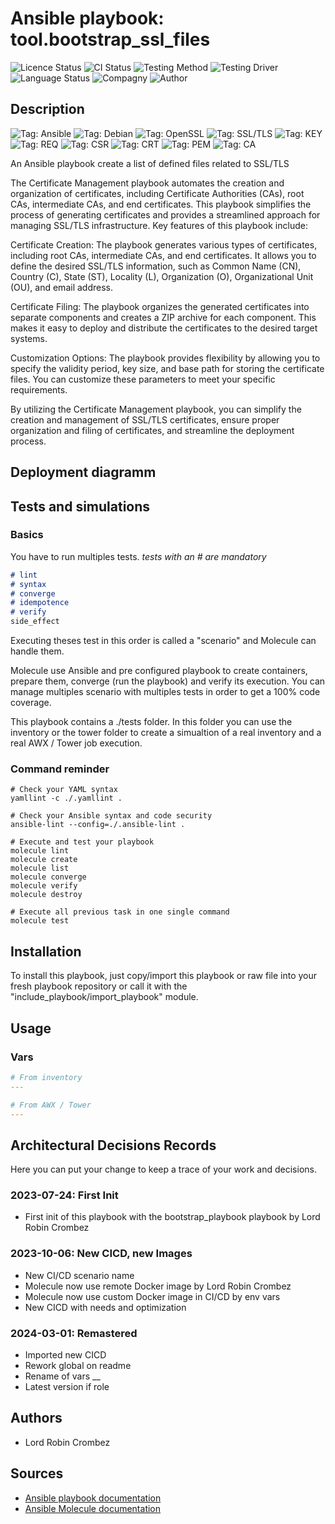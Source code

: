 # Ansible playbook: tool.bootstrap_ssl_files

![Licence Status](https://img.shields.io/badge/licence-MIT-brightgreen)
![CI Status](https://img.shields.io/badge/CI-success-brightgreen)
![Testing Method](https://img.shields.io/badge/Testing%20Method-Ansible%20Molecule-blueviolet)
![Testing Driver](https://img.shields.io/badge/Testing%20Driver-docker-blueviolet)
![Language Status](https://img.shields.io/badge/language-Ansible-red)
![Compagny](https://img.shields.io/badge/Compagny-Labo--CBZ-blue)
![Author](https://img.shields.io/badge/Author-Lord%20Robin%20Cbz-blue)

## Description

![Tag: Ansible](https://img.shields.io/badge/Tech-Ansible-orange)
![Tag: Debian](https://img.shields.io/badge/Tech-Debian-orange)
![Tag: OpenSSL](https://img.shields.io/badge/Tech-OpenSSL-orange)
![Tag: SSL/TLS](https://img.shields.io/badge/Tech-SSL%2FTLS-orange)
![Tag: KEY](https://img.shields.io/badge/Tech-KEY-orange)
![Tag: REQ](https://img.shields.io/badge/Tech-REQ-orange)
![Tag: CSR](https://img.shields.io/badge/Tech-CSR-orange)
![Tag: CRT](https://img.shields.io/badge/Tech-CRT-orange)
![Tag: PEM](https://img.shields.io/badge/Tech-PEM-orange)
![Tag: CA](https://img.shields.io/badge/Tech-CA-orange)

An Ansible playbook create a list of defined files related to SSL/TLS

The Certificate Management playbook automates the creation and organization of certificates, including Certificate Authorities (CAs), root CAs, intermediate CAs, and end certificates. This playbook simplifies the process of generating certificates and provides a streamlined approach for managing SSL/TLS infrastructure. Key features of this playbook include:

Certificate Creation: The playbook generates various types of certificates, including root CAs, intermediate CAs, and end certificates. It allows you to define the desired SSL/TLS information, such as Common Name (CN), Country (C), State (ST), Locality (L), Organization (O), Organizational Unit (OU), and email address.

Certificate Filing: The playbook organizes the generated certificates into separate components and creates a ZIP archive for each component. This makes it easy to deploy and distribute the certificates to the desired target systems.

Customization Options: The playbook provides flexibility by allowing you to specify the validity period, key size, and base path for storing the certificate files. You can customize these parameters to meet your specific requirements.

By utilizing the Certificate Management playbook, you can simplify the creation and management of SSL/TLS certificates, ensure proper organization and filing of certificates, and streamline the deployment process.

## Deployment diagramm

## Tests and simulations

### Basics

You have to run multiples tests. *tests with an # are mandatory*

```MARKDOWN
# lint
# syntax
# converge
# idempotence
# verify
side_effect
```

Executing theses test in this order is called a "scenario" and Molecule can handle them.

Molecule use Ansible and pre configured playbook to create containers, prepare them, converge (run the playbook) and verify its execution.
You can manage multiples scenario with multiples tests in order to get a 100% code coverage.

This playbook contains a ./tests folder. In this folder you can use the inventory or the tower folder to create a simualtion of a real inventory and a real AWX / Tower job execution.

### Command reminder

```SHELL
# Check your YAML syntax
yamllint -c ./.yamllint .

# Check your Ansible syntax and code security
ansible-lint --config=./.ansible-lint .

# Execute and test your playbook
molecule lint
molecule create
molecule list
molecule converge
molecule verify
molecule destroy

# Execute all previous task in one single command
molecule test
```

## Installation

To install this playbook, just copy/import this playbook or raw file into your fresh playbook repository or call it with the "include_playbook/import_playbook" module.

## Usage

### Vars

```YAML
# From inventory
---

```

```YAML
# From AWX / Tower
---

```

## Architectural Decisions Records

Here you can put your change to keep a trace of your work and decisions.

### 2023-07-24: First Init

* First init of this playbook with the bootstrap_playbook playbook by Lord Robin Crombez

### 2023-10-06: New CICD, new Images

* New CI/CD scenario name
* Molecule now use remote Docker image by Lord Robin Crombez
* Molecule now use custom Docker image in CI/CD by env vars
* New CICD with needs and optimization

### 2024-03-01: Remastered

* Imported new CICD
* Rework global on readme
* Rename of vars __
* Latest version if role

## Authors

* Lord Robin Crombez

## Sources

* [Ansible playbook documentation](https://docs.ansible.com/ansible/latest/playbook_guide/playbooks_reuse_playbooks.html)
* [Ansible Molecule documentation](https://molecule.readthedocs.io/)
